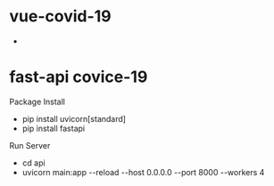 # vue-covid-19
- 



# fast-api covice-19

Package Install 
- pip install uvicorn[standard]
- pip install fastapi

Run Server
- cd api
- uvicorn main:app --reload --host 0.0.0.0 --port 8000 --workers 4